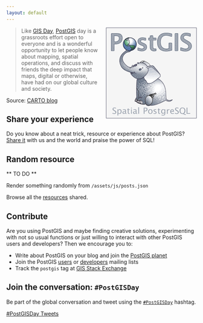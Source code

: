 ```yaml
---
layout: default
---
```


<div style="float:right;margin-left:15px;">
<img src="/assets/images/logo.png" alt="PostGIS Logo">
</div>

> Like [GIS Day](http://gisday.com/),
> [PostGIS](http://postgis.net/) day
> is a grassroots effort open
> to everyone and is a wonderful opportunity to let people
> know about mapping, spatial operations, and discuss with
> friends the deep impact that maps, digital or otherwise,
> have had on our global culture and society.</p>

Source: [CARTO blog](https://carto.com/blog/happy-postgis-day/)

## Share your experience

Do you know about a neat trick, resource or experience about PostGIS?
[Share it](/submit/) with us and the world and praise the power of SQL!

## Random resource

** TO DO **

Render something randomly from `/assets/js/posts.json`

Browse all the [resources](/resources/) shared.

## Contribute

Are you using PostGIS and maybe finding creative solutions, experimenting with
not so usual functions or just willing to interact with other PostGIS users
and developers? Then we encourage you to:

* Write about PostGIS on your blog and join the [PostGIS planet](http://planet.postgis.net)
* Join the PostGIS [users](https://lists.osgeo.org/mailman/listinfo/postgis-users) 
  or [developers](https://lists.osgeo.org/mailman/listinfo/postgis-devel) mailing lists
* Track the `postgis` tag at [GIS Stack Exchange](https://gis.stackexchange.com/questions/tagged/postgis)

## Join the conversation: `#PostGISDay`

Be part of the global conversation and tweet using the
[`#PostGISDay`]("https://twitter.com/search?q=%23PostGISDay)
hashtag.

<a class="twitter-timeline"
    data-widget-id="535054119762149376"
    href="https://twitter.com/hashtag/PostGISDay"
    data-theme="dark"
    data-link-color="#b5e853"
    data-related="twitterapi,twitter"
    data-aria-polite="assertive"
    data-chrome="transparent noheaders"
    width="650"
    height="850">#PostGISDay Tweets</a>
<script>!function(d,s,id){var js,fjs=d.getElementsByTagName(s)[0],p=/^http:/.test(d.location)?'http':'https';if(!d.getElementById(id)){js=d.createElement(s);js.id=id;js.src=p+"://platform.twitter.com/widgets.js";fjs.parentNode.insertBefore(js,fjs);}}(document,"script","twitter-wjs");</script>
